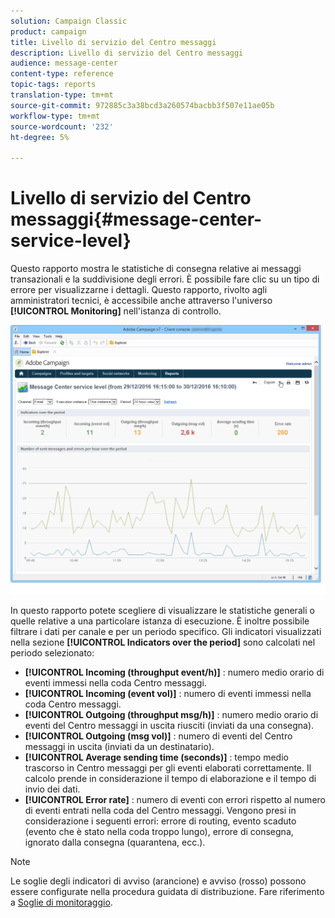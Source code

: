 ```yaml
---
solution: Campaign Classic
product: campaign
title: Livello di servizio del Centro messaggi
description: Livello di servizio del Centro messaggi
audience: message-center
content-type: reference
topic-tags: reports
translation-type: tm+mt
source-git-commit: 972885c3a38bcd3a260574bacbb3f507e11ae05b
workflow-type: tm+mt
source-wordcount: '232'
ht-degree: 5%

---
```



# Livello di servizio del Centro messaggi{#message-center-service-level}

Questo rapporto mostra le statistiche di consegna relative ai messaggi transazionali e la suddivisione degli errori. È possibile fare clic su un tipo di errore per visualizzarne i dettagli. Questo rapporto, rivolto agli amministratori tecnici, è accessibile anche attraverso l&#39;universo **[!UICONTROL Monitoring]** nell&#39;istanza di controllo.

![](assets/mc_reports_1.png)

In questo rapporto potete scegliere di visualizzare le statistiche generali o quelle relative a una particolare istanza di esecuzione. È inoltre possibile filtrare i dati per canale e per un periodo specifico. Gli indicatori visualizzati nella sezione **[!UICONTROL Indicators over the period]** sono calcolati nel periodo selezionato:

* **[!UICONTROL Incoming (throughput event/h)]** : numero medio orario di eventi immessi nella coda Centro messaggi.
* **[!UICONTROL Incoming (event vol)]** : numero di eventi immessi nella coda Centro messaggi.
* **[!UICONTROL Outgoing (throughput msg/h)]** : numero medio orario di eventi del Centro messaggi in uscita riusciti (inviati da una consegna).
* **[!UICONTROL Outgoing (msg vol)]** : numero di eventi del Centro messaggi in uscita (inviati da un destinatario).
* **[!UICONTROL Average sending time (seconds)]** : tempo medio trascorso in Centro messaggi per gli eventi elaborati correttamente. Il calcolo prende in considerazione il tempo di elaborazione e il tempo di invio dei dati.
* **[!UICONTROL Error rate]** : numero di eventi con errori rispetto al numero di eventi entrati nella coda del Centro messaggi. Vengono presi in considerazione i seguenti errori: errore di routing, evento scaduto (evento che è stato nella coda troppo lungo), errore di consegna, ignorato dalla consegna (quarantena, ecc.).

>[!NOTE]
>
>Le soglie degli indicatori di avviso (arancione) e avviso (rosso) possono essere configurate nella procedura guidata di distribuzione. Fare riferimento a [Soglie di monitoraggio](../../message-center/using/monitoring-thresholds.md).

